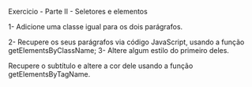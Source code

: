 Exercicio - Parte II - Seletores e elementos

1- Adicione uma classe igual para os dois parágrafos.

2- Recupere os seus parágrafos via código JavaScript, usando a função getElementsByClassName;
3- Altere algum estilo do primeiro deles.

Recupere o subtítulo e altere a cor dele usando a função getElementsByTagName.